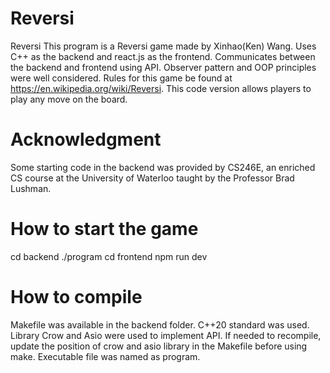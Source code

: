 # Reversi
Reversi
This program is a Reversi game made by Xinhao(Ken) Wang. Uses C++ as the backend and react.js as the frontend. Communicates between the backend and frontend using API. Observer pattern and OOP principles were well considered.
Rules for this game be found at https://en.wikipedia.org/wiki/Reversi. This code version allows players to play any move on the board.

# Acknowledgment
Some starting code in the backend was provided by CS246E, an enriched CS course at the University of Waterloo taught by the Professor Brad Lushman.

# How to start the game
cd backend
./program
cd frontend
npm run dev

# How to compile
Makefile was available in the backend folder. C++20 standard was used. Library Crow and Asio were used to implement API. If needed to recompile, update the position of crow and asio library in the Makefile before using make. Executable file was 
named as program.

